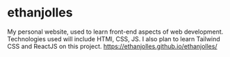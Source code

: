 # ethanjolles
My personal website, used to learn front-end aspects of web development.
Technologies used will include HTMl, CSS, JS. I also plan to learn Tailwind CSS and ReactJS on this project.
https://ethanjolles.github.io/ethanjolles/
